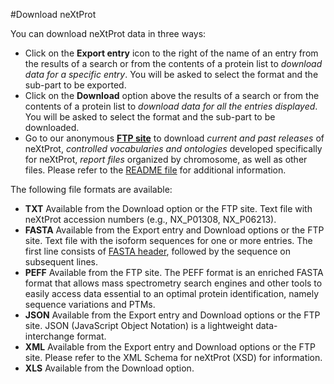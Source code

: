 #Download neXtProt

You can download neXtProt data in three ways:

* Click on the **Export entry** icon to the right of the name of an entry from the results of a search or from the contents of a protein list to _download data for a specific entry_. You will be asked to select the format and the sub-part to be exported. 
* Click on the **Download** option above the results of a search or from the contents of a protein list to _download data for all the entries displayed_. You will be asked to select the format and the sub-part to be downloaded.
* Go to our anonymous **[FTP site](ftp://ftp.nextprot.org/)** to download _current and past releases_ of neXtProt, _controlled vocabularies and ontologies_ developed specifically for neXtProt, _report files_ organized by chromosome, as well as other files. Please refer to the [README file](ftp://ftp.nextprot.org/README) for additional information.

The following file formats are available:

* **TXT** Available from the Download option or the FTP site. Text file with neXtProt accession numbers  (e.g., NX_P01308, NX_P06213). 
* **FASTA** Available from the Export entry and Download options or the FTP site. Text file with the isoform sequences for one or more entries. The first line consists of [FASTA header](/help/FASTA-header.md), followed by the sequence on subsequent lines. 
* **PEFF** Available from the FTP site. The PEFF format is an enriched FASTA format that allows mass spectrometry search engines and other tools to easily access data essential to an optimal protein identification, namely sequence variations and PTMs. 
* **JSON** Available from the Export entry and Download options or the FTP site. JSON (JavaScript Object Notation) is a lightweight data-interchange format.
* **XML** Available from the Export entry and Download options or the FTP site. Please refer to the XML Schema for neXtProt (XSD) for information.
* **XLS** Available from the Download option.
